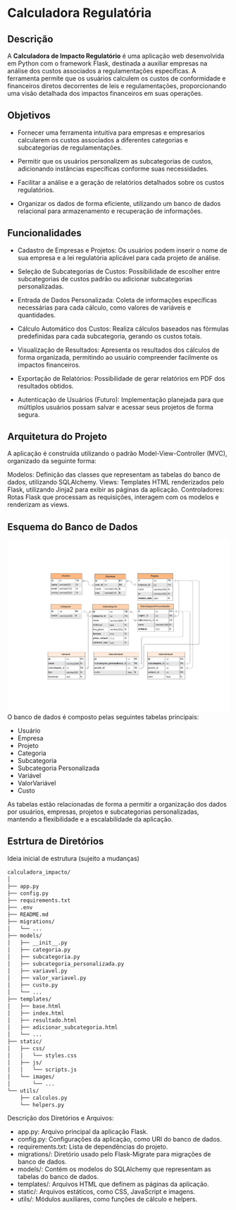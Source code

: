 # Calculadora Regulatória

## Descrição
A **Calculadora de Impacto Regulatório** é uma aplicação web desenvolvida em Python com o framework Flask, destinada a auxiliar empresas na análise dos custos associados a regulamentações específicas. A ferramenta permite que os usuários calculem os custos de conformidade e financeiros diretos decorrentes de leis e regulamentações, proporcionando uma visão detalhada dos impactos financeiros em suas operações.

## Objetivos
- Fornecer uma ferramenta intuitiva para empresas e empresarios calcularem os custos associados a diferentes categorias e subcategorias de regulamentações.

- Permitir que os usuários personalizem as subcategorias de custos, adicionando instâncias específicas conforme suas necessidades.

- Facilitar a análise e a geração de relatórios detalhados sobre os custos regulatórios.

- Organizar os dados de forma eficiente, utilizando um banco de dados relacional para armazenamento e recuperação de informações.

## Funcionalidades

- Cadastro de Empresas e Projetos: Os usuários podem inserir o nome de sua empresa e a lei regulatória aplicável para cada projeto de análise.

- Seleção de Subcategorias de Custos: Possibilidade de escolher entre subcategorias de custos padrão ou adicionar subcategorias personalizadas.

- Entrada de Dados Personalizada: Coleta de informações específicas necessárias para cada cálculo, como valores de variáveis e quantidades.

- Cálculo Automático dos Custos: Realiza cálculos baseados nas fórmulas predefinidas para cada subcategoria, gerando os custos totais.

- Visualização de Resultados: Apresenta os resultados dos cálculos de forma organizada, permitindo ao usuário compreender facilmente os impactos financeiros.

- Exportação de Relatórios: Possibilidade de gerar relatórios em PDF dos resultados obtidos.

- Autenticação de Usuários (Futuro): Implementação planejada para que múltiplos usuários possam salvar e acessar seus projetos de forma segura.

## Arquitetura do Projeto

A aplicação é construída utilizando o padrão Model-View-Controller (MVC), organizado da seguinte forma:

Modelos: Definição das classes que representam as tabelas do banco de dados, utilizando SQLAlchemy.
Views: Templates HTML renderizados pelo Flask, utilizando Jinja2 para exibir as páginas da aplicação.
Controladores: Rotas Flask que processam as requisições, interagem com os modelos e renderizam as views.

## Esquema do Banco de Dados

![esquema do banco de dados](static/images/diagrama_database.png)
O banco de dados é composto pelas seguintes tabelas principais:

- Usuário
- Empresa
- Projeto
- Categoria
- Subcategoria
- Subcategoria Personalizada
- Variável
- ValorVariável
- Custo

As tabelas estão relacionadas de forma a permitir a organização dos dados por usuários, empresas, projetos e subcategorias personalizadas, mantendo a flexibilidade e a escalabilidade da aplicação.

## Estrtura de Diretórios

Ideia inicial de estrutura (sujeito a mudanças)

```arduino
calculadora_impacto/
│
├── app.py
├── config.py
├── requirements.txt
├── .env
├── README.md
├── migrations/
│   └── ...
├── models/
│   ├── __init__.py
│   ├── categoria.py
│   ├── subcategoria.py
│   ├── subcategoria_personalizada.py
│   ├── variavel.py
│   ├── valor_variavel.py
│   ├── custo.py
│   └── ...
├── templates/
│   ├── base.html
│   ├── index.html
│   ├── resultado.html
│   ├── adicionar_subcategoria.html
│   └── ...
├── static/
│   ├── css/
│   │   └── styles.css
│   ├── js/
│   │   └── scripts.js
│   └── images/
│       └── ...
└── utils/
    ├── calculos.py
    └── helpers.py
```

Descrição dos Diretórios e Arquivos:

- app.py: Arquivo principal da aplicação Flask.
- config.py: Configurações da aplicação, como URI do banco de dados.
- requirements.txt: Lista de dependências do projeto.
- migrations/: Diretório usado pelo Flask-Migrate para migrações de banco de dados.
- models/: Contém os modelos do SQLAlchemy que representam as tabelas do banco de dados.
- templates/: Arquivos HTML que definem as páginas da aplicação.
- static/: Arquivos estáticos, como CSS, JavaScript e imagens.
- utils/: Módulos auxiliares, como funções de cálculo e helpers.